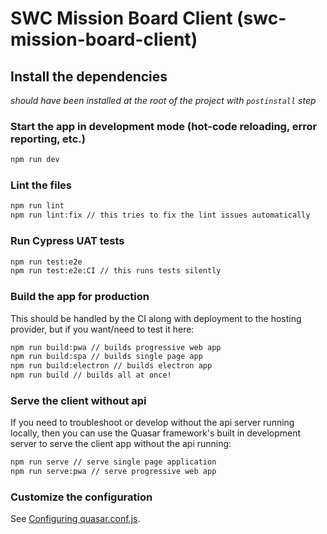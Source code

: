 # SWC Mission Board Client (swc-mission-board-client)

## Install the dependencies
*should have been installed at the root of the project with `postinstall` step*

### Start the app in development mode (hot-code reloading, error reporting, etc.)
```bash
npm run dev
```

### Lint the files
```bash
npm run lint
npm run lint:fix // this tries to fix the lint issues automatically
```

### Run Cypress UAT tests
```bash
npm run test:e2e
npm run test:e2e:CI // this runs tests silently
```

### Build the app for production
This should be handled by the CI along with deployment to the hosting provider, but if you want/need to test it here:
```bash
npm run build:pwa // builds progressive web app
npm run build:spa // builds single page app
npm run build:electron // builds electron app
npm run build // builds all at once!
```

### Serve the client without api
If you need to troubleshoot or develop without the api server running locally, then you can use the Quasar framework's built in development server to serve the client app without the api running:
```bash
npm run serve // serve single page application
npm run serve:pwa // serve progressive web app
```

### Customize the configuration
See [Configuring quasar.conf.js](https://quasar.dev/quasar-cli/quasar-conf-js).
